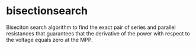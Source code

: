 # bisectionsearch
Biseciton search algorithm to find the exact pair of series and parallel resistances that guarantees that the derivative of the power with respect to the voltage equals zero at the MPP.
